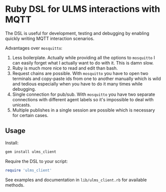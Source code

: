 # Ruby DSL for ULMS interactions with MQTT

The DSL is useful for development, testing and debugging by enabling quickly writing MQTT
interaction scenarios.

Advantages over `mosquitto`:

1. Less boilerplate. Actually while providing all the options to `mosquitto` I can easily forget
   what I actually want to do with it. This is damn slow.
2. Ruby is much more nice to read and edit than bash.
3. Request chains are possible. With `mosquitto` you have to open two terminals and copy-paste
   ids from one to another manually which is wild and tedious especially when you have to do it
   many times while debugging.
4. Single connection for pub/sub. With `mosquitto` you have two separate connections with different
   agent labels so it's impossible to deal with unicasts.
5. Multiple publishes in a single session are possible which is necessary for certain cases.

## Usage

Install:

```bash
gem install ulms_client
```

Require the DSL to your script:

```ruby
require 'ulms_client'
```

See examples and documentation in `lib/ulms_client.rb` for available methods.

